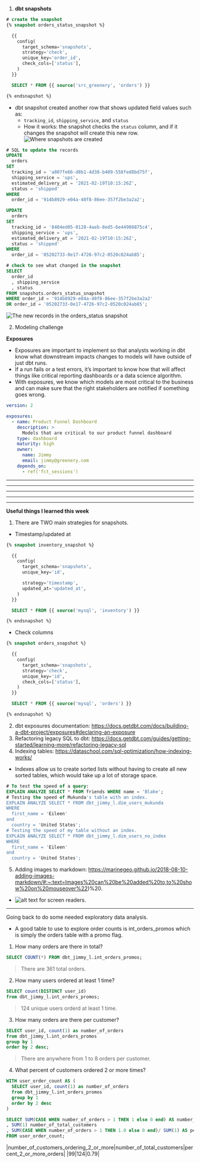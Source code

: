 1. **dbt snapshots**

```sql
# create the snapshot
{% snapshot orders_status_snapshot %}

  {{
    config(
      target_schema='snapshots',
      strategy='check',
      unique_key='order_id',
      check_cols=['status'],
    )
  }}

  SELECT * FROM {{ source('src_greenery', 'orders') }}

{% endsnapshot %}
```
- dbt snapshot created another row that shows updated field values such as:
    - `tracking_id`, `shipping_service`, and `status`
    - How it works: the snapshot checks the `status` column, and if it changes the snapshot will create this new row.
![Where snapshots are created](https://github.com/jimmyvluong/course-dbt/blob/3cd29c6b2d7985184dc73bb9de00071af6dabbb8/greenery/where_snapshots_are_created.png "Where snapshots are created.")

```sql
# SQL to update the records
UPDATE
  orders
SET
  tracking_id = 'a807fe66-d8b1-4d38-b409-558fed8bd75f',
  shipping_service = 'ups',
  estimated_delivery_at = '2021-02-19T10:15:26Z',
  status = 'shipped'
WHERE
  order_id = '914b8929-e04a-40f8-86ee-357f2be3a2a2';

UPDATE
  orders
SET
  tracking_id = '8404ed05-0128-4aeb-8ed5-6e44908875c4',
  shipping_service = 'ups',
  estimated_delivery_at = '2021-02-19T10:15:26Z',
  status = 'shipped'
WHERE
  order_id = '05202733-0e17-4726-97c2-0520c024ab85';
```
```sql
# check to see what changed in the snapshot
SELECT
  order_id
  , shipping_service
  , status
FROM snapshots.orders_status_snapshot
WHERE order_id = '914b8929-e04a-40f8-86ee-357f2be3a2a2'
OR order_id = '05202733-0e17-4726-97c2-0520c024ab85';
```

![The new records in the orders_status snapshot](https://github.com/jimmyvluong/course-dbt/blob/242dea5d5b447a024e3309bc7d91026b67eaaaa0/greenery/snapshot_example.png "orders_status snapshot")

2. Modeling challenge

**Exposures**
- Exposures are important to implement so that analysts working in dbt know what downstream impacts changes to models will have outside of just dbt runs. 
- If a run fails or a test errors, it’s important to know how that will affect things like critical reporting dashboards or a data science algorithm.
- With exposures, we know which models are most critical to the business and can make sure that the right stakeholders are notified if something goes wrong.
```yml
version: 2

exposures:  
  - name: Product Funnel Dashboard
    description: >
      Models that are critical to our product funnel dashboard
    type: dashboard
    maturity: high
    owner:
      name: Jimmy
      email: jimmy@greenery.com
    depends_on:
      - ref('fct_sessions')
```
------------------------------------------------------
------------------------------------------------------
------------------------------------------------------
------------------------------------------------------
------------------------------------------------------

**Useful things I learned this week**

1. There are TWO main strategies for snapshots.
- Timestamp/updated at
```sql
{% snapshot inventory_snapshot %}

  {{
    config(
      target_schema='snapshots',
      unique_key='id',

      strategy='timestamp',
      updated_at='updated_at',
    )
  }}

  SELECT * FROM {{ source('mysql', 'inventory') }}

{% endsnapshot %}
```
- Check columns
```sql
{% snapshot orders_snapshot %}

  {{
    config(
      target_schema='snapshots',
      strategy='check',
      unique_key='id',
      check_cols=['status'],
    )
  }}

  SELECT * FROM {{ source('mysql', 'orders') }}

{% endsnapshot %}
```
2. dbt exposures documentation: https://docs.getdbt.com/docs/building-a-dbt-project/exposures#declaring-an-exposure
3. Refactoring legacy SQL to dbt: https://docs.getdbt.com/guides/getting-started/learning-more/refactoring-legacy-sql
4. Indexing tables: https://dataschool.com/sql-optimization/how-indexing-works/
- Indexes allow us to create sorted lists without having to create all new sorted tables, which would take up a lot of storage space.
```sql
# To test the speed of a query:
EXPLAIN ANALYZE SELECT * FROM friends WHERE name = 'Blake';
# Testing the speed of Mukunda's table with an index.
EXPLAIN ANALYZE SELECT * FROM dbt_jimmy_l.dim_users_mukunda 
WHERE 
  first_name = 'Eileen' 
and
  country = 'United States';
# Testing the speed of my table without an index.
EXPLAIN ANALYZE SELECT * FROM dbt_jimmy_l.dim_users_no_index
WHERE 
  first_name = 'Eileen' 
and
  country = 'United States';
```
5. Adding images to markdown: https://marinegeo.github.io/2018-08-10-adding-images-markdown/#:~:text=Images%20can%20be%20added%20to,to%20show%20on%20mouseover%22)%20.
- ![alt text for screen readers](/path/to/image.png "Text to show on mouseover").
-----
Going back to do some needed exploratory data analysis.
- A good table to use to explore order counts is int_orders_promos which is simply the orders table with a promo flag.
1. How many orders are there in total?
```sql
SELECT COUNT(*) FROM dbt_jimmy_l.int_orders_promos;
```
> There are 361 total orders.

2. How many users ordered at least 1 time?
```sql
SELECT count(DISTINCT user_id)
from dbt_jimmy_l.int_orders_promos;
```
> 124 unique users orderd at least 1 time.

3. How many orders are there per customer?
```sql
SELECT user_id, count(1) as number_of_orders
from dbt_jimmy_l.int_orders_promos
group by 1
order by 2 desc;
```
> There are anywhere from 1 to 8 orders per customer.

4. What percent of customers ordered 2 or more times?
```sql
WITH user_order_count AS (
  SELECT user_id, count(1) as number_of_orders
  from dbt_jimmy_l.int_orders_promos
  group by 1
  order by 2 desc
)

SELECT SUM(CASE WHEN number_of_orders > 1 THEN 1 else 0 end) AS number_of_customers_ordering_2_or_more
, SUM(1) number_of_total_customers
, SUM(CASE WHEN number_of_orders > 1 THEN 1.0 else 0 end)/ SUM(1) AS percent_2_or_more_orders
FROM user_order_count;
```
> 
|number_of_customers_ordering_2_or_more|number_of_total_customers|percent_2_or_more_orders|
|99|124|0.79|
